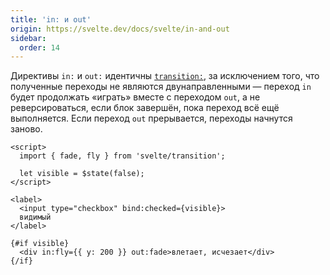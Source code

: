 ```yaml
---
title: 'in: и out'
origin: https://svelte.dev/docs/svelte/in-and-out
sidebar:
  order: 14
---
```


Директивы `in:` и `out:` идентичны [`transition:`](/template-syntax/transition/), за исключением того, что полученные переходы не являются двунаправленными — переход `in` будет продолжать «играть» вместе с переходом `out`, а не реверсироваться, если блок завершён, пока переход всё ещё выполняется. Если переход `out` прерывается, переходы начнутся заново.

```svelte
<script>
  import { fade, fly } from 'svelte/transition';

  let visible = $state(false);
</script>

<label>
  <input type="checkbox" bind:checked={visible}>
  видимый
</label>

{#if visible}
  <div in:fly={{ y: 200 }} out:fade>влетает, исчезает</div>
{/if}
```
